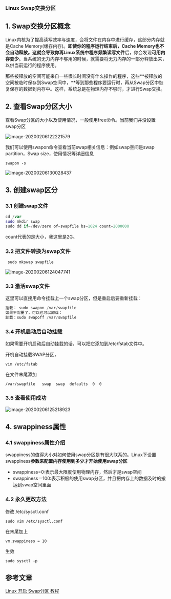 ### Linux Swap交换分区

## 1. Swap交换分区概念

Linux内核为了提高读写效率与速度，会将文件在内存中进行缓存，这部分内存就是Cache Memory(缓存内存)。**即使你的程序运行结束后，Cache Memory也不会自动释放。**这就会导致你再Linux系统中**程序频繁读写文件**后，你会发现**可用内存变少**。当系统的无力内存不够用的时候，就需要将无力内存的一部分释放出来，以供当前运行的程序使用。

那些被释放的空间可能来自一些很长时间没有什么操作的程序，这些**被释放的空间被临时保存到Swap空间中，**等到那些程序要运行时，再从Swap分区中恢复保存的数据到内存中。这样，系统总是在物理内存不够时，才进行Swap交换。

## 2. 查看Swap分区大小

查看Swap分区的大小以及使用情况，一般使用free命令。当前我们并没设置swap分区

![image-20200206122221579](https://zszblog.oss-cn-beijing.aliyuncs.com/zszblog/blogimage-master/img/image-20200206122221579.png)

我们可以使用swapon命令查看当前swap相关信息：例如swap空间是swap partition，Swap size，使用情况等详细信息

```
swapon -s
```

![image-20200206130028437](https://zszblog.oss-cn-beijing.aliyuncs.com/zszblog/blogimage-master/img/image-20200206130028437.png)

## 3. 创建swap区分

### 3.1 创建swap文件

```swift
cd /var
sudo mkdir swap
sudo dd if=/dev/zero of=swapfile bs=1024 count=2000000
```

count代表的是大小，我这里是2G。

### 3.2 把文件转换为swap文件

```csharp
 sudo mkswap swapfile
```

![image-20200206124047741](https://zszblog.oss-cn-beijing.aliyuncs.com/zszblog/blogimage-master/img/image-20200206124047741.png)

### 3.3 激活swap文件

这里可以直接用命令挂载上一个swap分区，但是重启后要重新挂载：

```csharp
挂载： sudo swapon /var/swapfile
如果不需要了，可以也可以卸载：
卸载：sudo swapoff /var/swapfile
```

### 3.4 开机启动后自动挂载

如果需要开机启动后自动挂载的话，可以把它添加到/etc/fstab文件中。

开机自动挂载SWAP分区，

```
vim /etc/fstab
```

在文件末尾添加

```
/var/swapfile   swap  swap  defaults  0  0
```

### 3.5 查看使用成功

![image-20200206125218923](https://zszblog.oss-cn-beijing.aliyuncs.com/zszblog/blogimage-master/img/image-20200206125218923.png)

## 4. swappiness属性

### 4.1 swappiness属性介绍

swappiness的值得大小对如何使用swap分区是有很大联系的。Linux下设置swappiness**参数来配置内存使用到多少才开始使用swap分区**

- swappiness=0:表示最大限度使用物理内存，然后才是swap空间
- swappiness＝100:表示积极的使用swap分区，并且把内存上的数据及时的搬运到swap空间里面

### 4.2 永久更改方法

修改 /etc/sysctl.conf

```
sudo vim /etc/sysctl.conf
```

在末尾加上

```
vm.swappiness = 10
```

生效

```
sudo sysctl -p
```

## 参考文章

[Linux 开启 Swap分区 教程](https://www.jianshu.com/p/04c7a9ab438c)
